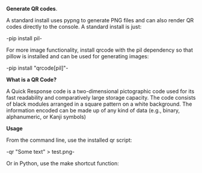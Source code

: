 **Generate QR codes**.


A standard install uses pypng to generate PNG files and can also render QR codes directly to the console. A standard install is just:

-pip install pil-

For more image functionality, install qrcode with the pil dependency so that pillow is installed and can be used for generating images:

-pip install "qrcode[pil]"-

**What is a QR Code?**

A Quick Response code is a two-dimensional pictographic code used for its fast readability and comparatively large storage capacity. The code consists of black modules arranged in a square pattern on a white background. The information encoded can be made up of any kind of data (e.g., binary, alphanumeric, or Kanji symbols)

**Usage**

From the command line, use the installed qr script:

-qr "Some text" > test.png-

Or in Python, use the make shortcut function:
